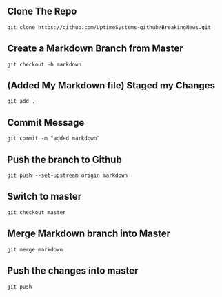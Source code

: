 ## Clone The Repo

`git clone https://github.com/UptimeSystems-github/BreakingNews.git`

## Create a Markdown Branch from Master

`git checkout -b markdown`

## (Added My Markdown file) Staged my Changes

`git add .`

## Commit Message

`git commit -m "added markdown"`

## Push the branch to Github

`git push --set-upstream origin markdown`

## Switch to master

`git checkout master`

## Merge Markdown branch into Master

`git merge markdown`

## Push the changes into master

`git push`
